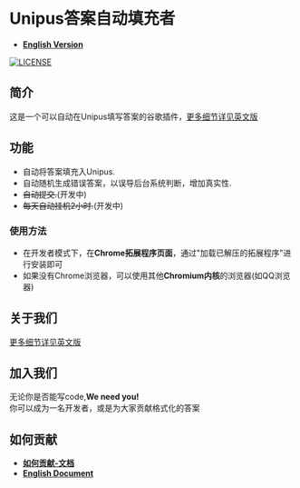 # Unipus答案自动填充者
* **[English Version](../README.md)**

[![LICENSE](https://img.shields.io/badge/license-Anti%20996-blue.svg)](https://github.com/996icu/996.ICU/blob/master/LICENSE)

## 简介
这是一个可以自动在Unipus填写答案的谷歌插件，[更多细节详见英文版](../README.md)

## 功能
* 自动将答案填充入Unipus.
* 自动随机生成错误答案，以误导后台系统判断，增加真实性.
* ~~自动提交.~~(开发中)
* ~~每天自动挂机2小时.~~(开发中)

### 使用方法
* 在开发者模式下，在**Chrome拓展程序页面**，通过"加载已解压的拓展程序"进行安装即可
* 如果没有Chrome浏览器，可以使用其他**Chromium内核**的浏览器(如QQ浏览器)

## 关于我们
[更多细节详见英文版](../README.md)

## 加入我们
无论你是否能写code,**We need you!**  
你可以成为一名开发者，或是为大家贡献格式化的答案

## 如何贡献
* **[如何贡献-文档](./ToContribute_CN.md)**
* **[English Document](./ToContribute.md)**
